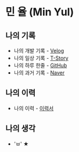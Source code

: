 # 민 율 (Min Yul)

## 나의 기록 
- 나의 개발 기록 - [Velog](https://velog.io/@minyul)
- 나의 일상 기록 - [T-Story](https://m-yul.tistory.com)
- 나의 하루 한줄 - [GitHub](https://github.com/minyul/Diary)
- 나의 과거 기록 - [Naver](https://blog.naver.com/ggomjae)
## 나의 이력
- 나의 이력 - [이력서](https://github.com/minyul/MINYUL_RESUME)
## 나의 생각
-  'ㅂ' ★ 
